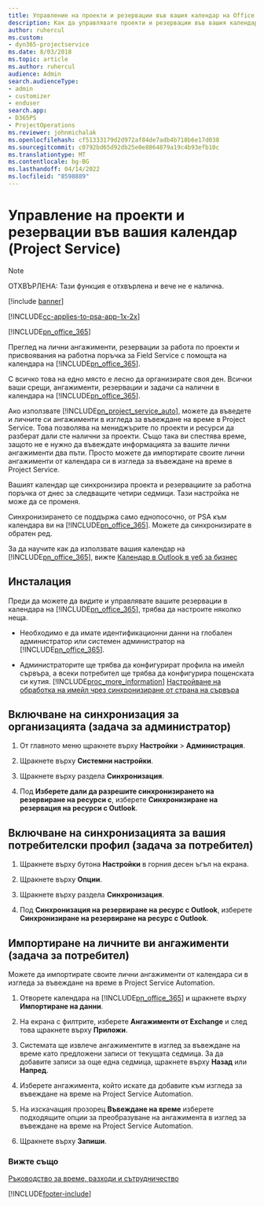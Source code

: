 ```yaml
---
title: Управление на проекти и резервации във вашия календар на Office 365
description: Как да управлявате проекти и резервации във вашия календар на Office 365
author: ruhercul
ms.custom:
- dyn365-projectservice
ms.date: 8/03/2018
ms.topic: article
ms.author: ruhercul
audience: Admin
search.audienceType:
- admin
- customizer
- enduser
search.app:
- D365PS
- ProjectOperations
ms.reviewer: johnmichalak
ms.openlocfilehash: cf51333179d2d972af84de7adb4b718b6e17d038
ms.sourcegitcommit: c0792bd65d92db25e0e8864879a19c4b93efb10c
ms.translationtype: MT
ms.contentlocale: bg-BG
ms.lasthandoff: 04/14/2022
ms.locfileid: "8598889"
---
```

# <a name="manage-projects-and-bookings-in-your-calendar-project-service"></a>Управление на проекти и резервации във вашия календар (Project Service)

> [!Note]
> ОТХВЪРЛЕНА: Тази функция е отхвърлена и вече не е налична.

[!include [banner](../includes/psa-now-project-operations.md)]

[!INCLUDE[cc-applies-to-psa-app-1x-2x](../includes/cc-applies-to-psa-app-1x-2x.md)]

[!INCLUDE[pn_office_365](../includes/pn-office-365.md)] 

Преглед на лични ангажименти, резервации за работа по проекти и присвоявания на работна поръчка за Field Service с помощта на календара на [!INCLUDE[pn_office_365](../includes/pn-office-365.md)].  
  
 С всичко това на едно място е лесно да организирате своя ден. Всички ваши срещи, ангажименти, резервации и задачи са налични в календара на [!INCLUDE[pn_office_365](../includes/pn-office-365.md)].  
  
 Ако използвате [!INCLUDE[pn_project_service_auto](../includes/pn-project-service-auto.md)], можете да въведете и личните си ангажименти в изгледа за въвеждане на време в Project Service. Това позволява на мениджърите по проекти и ресурси да разберат дали сте налични за проекти. Също така ви спестява време, защото не е нужно да въвеждате информацията за вашите лични ангажименти два пъти. Просто можете да импортирате своите лични ангажименти от календара си в изгледа за въвеждане на време в Project Service.  
  
 Вашият календар ще синхронизира проекта и резервациите за работна поръчка от днес за следващите четири седмици. Тази настройка не може да се променя.  
  
 Синхронизирането се поддържа само еднопосочно, от PSA към календара ви на [!INCLUDE[pn_office_365](../includes/pn-office-365.md)]. Можете да синхронизирате в обратен ред. 
  
 За да научите как да използвате вашия календар на [!INCLUDE[pn_office_365](../includes/pn-office-365.md)], вижте [Календар в Outlook в уеб за бизнес](https://support.office.com/article/Calendar-in-Outlook-on-the-web-for-business-5219c457-d1fe-4c2f-9032-1a816b88e936)  
  
## <a name="setup"></a>Инсталация  
 Преди да можете да видите и управлявате вашите резервации в календара на [!INCLUDE[pn_office_365](../includes/pn-office-365.md)], трябва да настроите няколко неща.  
  
- Необходимо е да имате идентификационни данни на глобален администратор или системен администратор на [!INCLUDE[pn_office_365](../includes/pn-office-365.md)].  
  
- Администраторите ще трябва да конфигурират профила на имейл сървъра, а всеки потребител ще трябва да конфигурира пощенската си кутия. [!INCLUDE[proc_more_information](../includes/proc-more-information.md)] [Настройване на обработка на имейл чрез синхронизиране от страна на сървъра](/dynamics365/customerengagement/on-premises/admin/set-up-server-side-synchronization-of-email-appointments-contacts-and-tasks)  
  
## <a name="turn-on-synchronization-for-your-organization-admin-task"></a>Включване на синхронизация за организацията (задача за администратор)  
  
1.  От главното меню щракнете върху **Настройки** > **Администрация**.  
  
2.  Щракнете върху **Системни настройки**.  
  
3.  Щракнете върху раздела **Синхронизация**.  
  
4.  Под **Изберете дали да разрешите синхронизирането на резервиране на ресурси с**, изберете **Синхронизиране на резервация на ресурси с Outlook**.  
  
## <a name="turn-on-synchronization-for-your-user-profile-user-task"></a>Включване на синхронизацията за вашия потребителски профил (задача за потребител)  
  
1.  Щракнете върху бутона **Настройки** в горния десен ъгъл на екрана.  
  
2.  Щракнете върху **Опции**.  
  
3.  Щракнете върху раздела **Синхронизация**.  
  
4.  Под **Синхронизация на резервиране на ресурс с Outlook**, изберете **Синхронизиране на резервиране на ресурс с Outlook**.  
  
## <a name="import-your-personal-appointments-user-task"></a>Импортиране на личните ви ангажименти (задача за потребител)  
 Можете да импортирате своите лични ангажименти от календара си в изгледа за въвеждане на време в Project Service Automation.  
  
1. Отворете календара на [!INCLUDE[pn_office_365](../includes/pn-office-365.md)] и щракнете върху **Импортиране на данни**.  
  
2. На екрана с филтрите, изберете **Ангажименти от Exchange** и след това щракнете върху **Приложи**.  
  
3. Системата ще извлече ангажиментите в изглед за въвеждане на време като предложени записи от текущата седмица. За да добавите записи за още една седмица, щракнете върху **Назад** или **Напред**.  
  
4. Изберете ангажимента, който искате да добавите към изгледа за въвеждане на време на Project Service Automation.  
  
5. На изскачащия прозорец **Въвеждане на време** изберете подходящите опции за преобразуване на ангажимента в изглед за въвеждане на време на Project Service Automation.  
  
6. Щракнете върху **Запиши**.  
  
### <a name="see-also"></a>Вижте също  
 [Ръководство за време, разходи и сътрудничество](../psa/time-expense-collaboration-guide.md)


[!INCLUDE[footer-include](../includes/footer-banner.md)]
